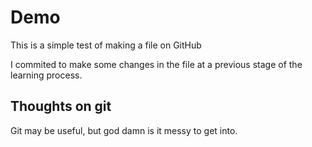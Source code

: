# Demo 

This is a simple test of making a file on GitHub

I commited to make some changes in the file at a previous stage of the learning process.


## Thoughts on git

Git may be useful, but god damn is it messy to get into.